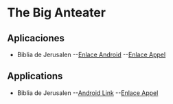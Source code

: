 # The Big Anteater 
  
## Aplicaciones
- Biblia de Jerusalen 
--[Enlace Android](https://play.google.com/store/apps/details?id=bibliadejerusalen.bibliadejerusalen&hl=es&gl=US) 
--[Enlace Appel](https://apps.apple.com/sv/app/biblia-de-jerusalen/id1507404075)

## Applications
- Biblia de Jerusalen 
--[Android Link](https://play.google.com/store/apps/details?id=bibliadejerusalen.bibliadejerusalen&hl=es&gl=US) 
--[Enlace Appel](https://apps.apple.com/sv/app/biblia-de-jerusalen/id1507404075)
